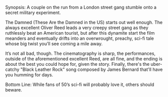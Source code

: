 Synopsis: A couple on the run from a London street gang stumble onto a secret military experiment.

The Damned (These Are the Damned in the US) starts out well enough.  The always excellent Oliver Reed leads a very creepy street gang as they ruthlessly beat an American tourist, but after this dynamite start the film meanders and eventually drifts into an overwrought, preachy, sci-fi tale whose big twist you’ll see coming a mile away.

It’s not all bad, though.  The cinematography is sharp, the performances, outside of the aforementioned excellent Reed, are all fine, and the ending is about the best you could hope for, given the story. Finally, there's the uber-catchy "Black Leather Rock" song composed by James Bernard that'll have you humming for days.

Bottom Line: While fans of 50’s sci-fi will probably love it, others should beware.
